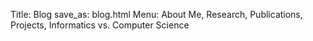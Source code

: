 Title: Blog
save_as: blog.html
Menu: About Me, Research, Publications, Projects, Informatics vs. Computer Science
